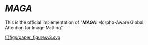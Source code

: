 # *MAGA*



This is the official implementation of "***MAGA***: Morpho-Aware Global Attention for Image Matting"

[![]figs/paper_figuresv3.svg]()